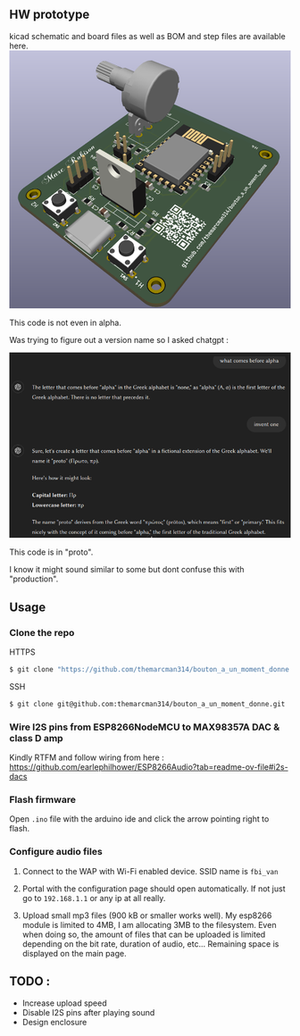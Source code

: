 ## HW prototype
kicad schematic and board files as well as BOM and step files are available here.
![cool image](https://github.com/themarcman314/bouton_a_un_moment_donne/blob/master/pcb.png?raw=true)

This code is not even in alpha.

Was trying to figure out a version name so I asked chatgpt :

![cool image](https://github.com/themarcman314/bouton_a_un_moment_donne/blob/master/chatgpt_github.png?raw=true)

This code is in "proto".

I know it might sound similar to some but dont confuse this with "production".

## Usage

### Clone the repo
HTTPS
```bash
$ git clone "https://github.com/themarcman314/bouton_a_un_moment_donne.git"
```
SSH
```bash
$ git clone git@github.com:themarcman314/bouton_a_un_moment_donne.git
```

### Wire I2S pins from ESP8266NodeMCU to MAX98357A DAC & class D amp
Kindly RTFM and follow wiring from here :
https://github.com/earlephilhower/ESP8266Audio?tab=readme-ov-file#i2s-dacs

### Flash firmware
Open `.ino` file with the arduino ide and click the arrow pointing right to flash.

### Configure audio files
1. Connect to the WAP with Wi-Fi enabled device.
SSID name is `fbi_van`

2. Portal with the configuration page should open automatically.
If not just go to `192.168.1.1` or any ip at all really.

3. Upload small mp3 files (900 kB or smaller works well). My esp8266 module is limited to 4MB, I am allocating 3MB to the filesystem. Even when doing so, the amount of files that can be uploaded is limited depending on the bit rate, duration of audio, etc...
Remaining space is displayed on the main page.

## TODO :
- Increase upload speed
- Disable I2S pins after playing sound
- Design enclosure
